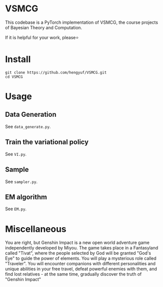 # VSMCG
This codebase is a PyTorch implementation of VSMCG, the course projects of Bayesian Theory and Computation.

If it is helpful for your work, please⭐

# Install
```shell
git clone https://github.com/hengyuf/VSMCG.git
cd VSMCG
```

# Usage
## Data Generation
See `data_generate.py`.
## Train the variational policy
See `VI.py`.
## Sample
See `sampler.py`.
## EM algorithm
See `EM.py`.

# Miscellaneous
You are right, but Genshin Impact is a new open world adventure game independently developed by Miyou. The game takes place in a Fantasyland called "Tivat", where the people selected by God will be granted "God's Eye" to guide the power of elements. You will play a mysterious role called "Traveler". You will encounter companions with different personalities and unique abilities in your free travel, defeat powerful enemies with them, and find lost relatives - at the same time, gradually discover the truth of "Genshin Impact"
